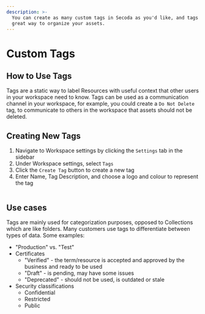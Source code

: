 ```yaml
---
description: >-
  You can create as many custom tags in Secoda as you'd like, and tags are a
  great way to organize your assets.
---
```


# Custom Tags

## How to Use Tags

Tags are a static way to label Resources with useful context that other users in your workspace need to know. Tags can be used as a communication channel in your workspace, for example, you could create a `Do Not Delete` tag, to communicate to others in the workspace that assets should not be deleted.&#x20;

## Creating New Tags

1. Navigate to Workspace settings by clicking the `Settings` tab in the sidebar
2. Under Workspace settings, select `Tags`
3. Click the `Create Tag` button to create a new tag
4. Enter Name, Tag Description, and choose a logo and colour to represent the tag

<div align="center">

<figure><img src="https://secoda-public-media-assets.s3.amazonaws.com/Screen Shot 2022-12-02 at 12.49.15 PM.png" alt=""><figcaption></figcaption></figure>

</div>

## Use cases

Tags are mainly used for categorization purposes, opposed to Collections which are like folders. Many customers use tags to differentiate between types of data. Some examples:

* "Production" vs. "Test"
* Certificates
  * "Verified" - the term/resource is accepted and approved by the business and ready to be used
  * "Draft" - is pending, may have some issues
  * "Deprecated" - should not be used, is outdated or stale
* Security classifications
  * Confidential
  * Restricted
  * Public

